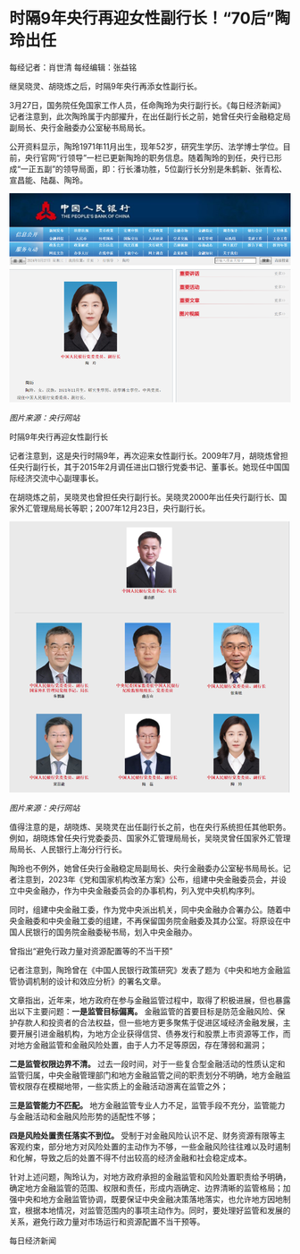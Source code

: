 # 时隔9年央行再迎女性副行长！“70后”陶玲出任

每经记者：肖世清 每经编辑：张益铭

继吴晓灵、胡晓炼之后，时隔9年央行再添女性副行长。

3月27日，国务院任免国家工作人员，任命陶玲为央行副行长。《每日经济新闻》记者注意到，此次陶玲属于内部擢升，在出任副行长之前，她曾任央行金融稳定局副局长、央行金融委办公室秘书局局长。

公开资料显示，陶玲1971年11月出生，现年52岁，研究生学历、法学博士学位。目前，央行官网“行领导”一栏已更新陶玲的职务信息。随着陶玲的到任，央行已形成“一正五副”的领导局面，即：行长潘功胜，5位副行长分别是朱鹤新、张青松、宣昌能、陆磊、陶玲。

![2eb44e386d1f1243a8a927c191203809.jpg](https://raw.githubusercontent.com/qqhsx/qqnews_image/main/2024/03/27/时隔9年央行再迎女性副行长！“70后”陶玲出任/2eb44e386d1f1243a8a927c191203809.jpg)

_图片来源：央行网站_

时隔9年央行再迎女性副行长

记者注意到，这是央行时隔9年，再次迎来女性副行长。2009年7月，胡晓炼曾担任央行副行长，其于2015年2月调任进出口银行党委书记、董事长。她现任中国国际经济交流中心副理事长。

在胡晓炼之前，吴晓灵也曾担任央行副行长。吴晓灵2000年出任央行副行长、国家外汇管理局局长等职；2007年12月23日，央行副行长。

![f03b042f31700c46ba4c45c563368f98.jpg](https://raw.githubusercontent.com/qqhsx/qqnews_image/main/2024/03/27/时隔9年央行再迎女性副行长！“70后”陶玲出任/f03b042f31700c46ba4c45c563368f98.jpg)

 _图片来源：央行网站_

值得注意的是，胡晓炼、吴晓灵在出任副行长之前，也在央行系统担任其他职务。例如，胡晓炼曾任央行党委委员、国家外汇管理局局长，吴晓灵曾任国家外汇管理局局长、人民银行上海分行行长。

陶玲也不例外，她曾任央行金融稳定局副局长、央行金融委办公室秘书局局长。记者注意到，2023年《党和国家机构改革方案》公布，组建中央金融委员会，并设立中央金融办，作为中央金融委员会的办事机构，列入党中央机构序列。

同时，组建中央金融工委，作为党中央派出机关，同中央金融办合署办公。随着中央金融委和中央金融工委的组建，不再保留国务院金融委及其办公室。将原设在中国人民银行的国务院金融委秘书局，划入中央金融办。

曾指出“避免行政力量对资源配置等的不当干预”

记者注意到，陶玲曾在《中国人民银行政策研究》发表了题为《中央和地方金融监管协调机制的设计和效应分析》的署名文章。

文章指出，近年来，地方政府在参与金融监管过程中，取得了积极进展，但也暴露出以下主要问题：**一是监管目标偏离。**
金融监管的首要目标是防范金融风险、保护存款人和投资者的合法权益，但一些地方更多聚焦于促进区域经济金融发展，主要开展引进金融机构，为地方企业获得信贷、债券发行和股票上市资源等工作，而对地方金融监管和金融风险处置，由于人力不足等原因，存在薄弱和漏洞；

**二是监管权限边界不清。**
过去一段时间，对于一些复合型金融活动的性质认定和监管归属，中央金融管理部门和地方金融监管之间的职责划分不明确，地方金融监管权限存在模糊地带，一些实质上的金融活动游离在监管之外；

**三是监管能力不匹配。** 地方金融监管专业人力不足，监管手段不充分，监管能力与金融活动和金融风险形势的适配性不够；

**四是风险处置责任落实不到位。**
受制于对金融风险认识不足、财务资源有限等主客观约束，部分地方对风险处置的主动作为不够，一些金融风险往往难以及时遏制和化解，导致之后的处置不得不付出较高的经济金融和社会稳定成本。

针对上述问题，陶玲认为，对地方政府承担的金融监管和风险处置职责给予明确，确定地方金融监管的范围、权限和责任，形成内涵确定、边界清晰的监管格局；加强中央和地方金融监管协调，既要保证中央金融决策落地落实，也允许地方因地制宜，根据本地情况，对监管范围内的事项主动作为。同时，要处理好监管和发展的关系，避免行政力量对市场运行和资源配置不当干预等。

每日经济新闻

